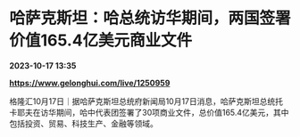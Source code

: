 # 哈萨克斯坦：哈总统访华期间，两国签署价值165.4亿美元商业文件

**2023-10-17 13:35**

**https://www.gelonghui.com/live/1250959**

格隆汇10月17日｜据哈萨克斯坦总统府新闻局10月17日消息，哈萨克斯坦总统托卡耶夫在访华期间，哈中代表团签署了30项商业文件，总价值165.4亿美元，其中包括投资、贸易、科技生产、金融等领域。